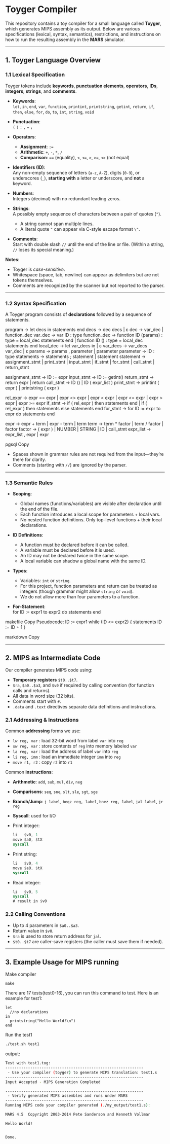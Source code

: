 # Toyger Compiler

This repository contains a toy compiler for a small language called **Toyger**, which generates MIPS assembly as its output. Below are various specifications (lexical, syntax, semantics), restrictions, and instructions on how to run the resulting assembly in the **MARS** simulator.

---

## 1. Toyger Language Overview

### 1.1 Lexical Specification

Toyger tokens include **keywords**, **punctuation elements**, **operators**, **IDs**, **integers**, **strings**, and **comments**.

- **Keywords**:  
  `let`, `in`, `end`, `var`, `function`, `printint`, `printstring`, `getint`, `return`, `if`, `then`, `else`, `for`, `do`, `to`, `int`, `string`, `void`

- **Punctuation**:  
  `(` `)` `:` `,` `=` `;`

- **Operators**:  
  - **Assignment**: `:=`  
  - **Arithmetic**: `+`, `-`, `*`, `/`  
  - **Comparison**: `==` (equality), `<`, `<=`, `>`, `>=`, `<>` (not equal)

- **Identifiers (ID)**:  
  Any non-empty sequence of letters (`a-z`, `A-Z`), digits (`0-9`), or underscores (`_`), **starting with** a letter or underscore, and **not** a keyword.

- **Numbers**:  
  Integers (decimal) with no redundant leading zeros.

- **Strings**:  
  A possibly empty sequence of characters between a pair of quotes (`"`).  
  - A string cannot span multiple lines.  
  - A literal quote `"` can appear via C-style escape format `\"`.

- **Comments**:  
  Start with double slash `//` until the end of the line or file. (Within a string, `//` loses its special meaning.)

**Notes**:

- Toyger is *case-sensitive*.
- Whitespace (space, tab, newline) can appear as delimiters but are not tokens themselves.
- Comments are recognized by the scanner but not reported to the parser.

---

### 1.2 Syntax Specification

A Toyger program consists of **declarations** followed by a sequence of statements.

program -> let decs in statements end
decs -> dec decs | ε
dec -> var_dec | function_dec
var_dec -> var ID : type
function_dec -> function ID (params) : type = local_dec statements end
| function ID () : type = local_dec statements end
local_dec -> let var_decs in | ε
var_decs -> var_decs var_dec | ε
params -> params , parameter | parameter
parameter -> ID : type
statements -> statements ; statement | statement
statement -> assignment_stmt | print_stmt | input_stmt
| if_stmt | for_stmt | call_stmt | return_stmt

assignment_stmt -> ID := expr
input_stmt -> ID := getint()
return_stmt -> return expr | return
call_stmt -> ID () | ID ( expr_list )
print_stmt -> printint ( expr ) | printstring ( expr )

rel_expr -> expr == expr | expr <> expr | expr < expr | expr <= expr
| expr > expr | expr >= expr
if_stmt -> if ( rel_expr ) then statements end
| if ( rel_expr ) then statements else statements end
for_stmt -> for ID := expr to expr do statements end

expr -> expr + term | expr - term | term
term -> term * factor | term / factor | factor
factor -> ( expr ) | NUMBER | STRING | ID | call_stmt
expr_list -> expr_list , expr | expr

pgsql
Copy

- Spaces shown in grammar rules are not required from the input—they’re there for clarity.
- Comments (starting with `//`) are ignored by the parser.

---

### 1.3 Semantic Rules

- **Scoping**:  
  - Global names (functions/variables) are visible after declaration until the end of the file.  
  - Each function introduces a local scope for parameters + local vars.  
  - No nested function definitions. Only top-level functions + their local declarations.

- **ID Definitions**:
  - A function must be declared before it can be called.
  - A variable must be declared before it is used.
  - An ID may not be declared twice in the same scope.
  - A local variable can shadow a global name with the same ID.

- **Types**:
  - Variables: `int` or `string`.
  - For this project, function parameters and return can be treated as integers (though grammar might allow `string` or `void`).
  - We do not allow more than four parameters to a function.

- **For-Statement**:  
  for ID := expr1 to expr2 do statements end

makefile
Copy
Pseudocode:
ID := expr1
while (ID <= expr2) {
statements
ID := ID + 1
}

markdown
Copy

---

## 2. MIPS as Intermediate Code

Our compiler generates MIPS code using:

- **Temporary registers** `$t0..$t7`.  
- `$ra`, `$a0..$a3`, and `$v0` if required by calling convention (for function calls and returns).
- All data in word size (32 bits).
- Comments start with `#`.
- `.data` and `.text` directives separate data definitions and instructions.

### 2.1 Addressing & Instructions

Common **addressing** forms we use:

- `lw reg, var` : load 32-bit word from label `var` into `reg`
- `sw reg, var` : store contents of `reg` into memory labeled `var`
- `la reg, var` : load the address of label `var` into `reg`
- `li reg, imm` : load an immediate integer `imm` into `reg`
- `move r1, r2` : copy `r2` into `r1`

Common **instructions**:

- **Arithmetic**: `add`, `sub`, `mul`, `div`, `neg`

- **Comparisons**: `seq`, `sne`, `slt`, `sle`, `sgt`, `sge`

- **Branch/Jump**: `j label`, `beqz reg, label`, `bnez reg, label`, `jal label`, `jr reg`

- **Syscall**: used for I/O

- Print integer:

  ```asm
  li   $v0, 1
  move $a0, $tX
  syscall
  ```

- Print string:

  ```asm
  li   $v0, 4
  move $a0, $tX
  syscall
  ```

- Read integer:

  ```asm
  li   $v0, 5
  syscall
  # result in $v0
  ```

### 2.2 Calling Conventions

- Up to 4 parameters in `$a0..$a3`.
- Return value in `$v0`.
- `$ra` is used to store return address for `jal`.
- `$t0..$t7` are caller-save registers (the caller must save them if needed).

---

## 3. Example Usage for MIPS running

Make compiler

```
make
```

There are 17 tests(test0-16), you can run this command to test. Here is an example for test1:

```
let
  //no declarations
in
  printstring("Hello World!\n")
end
```

Run the test1

 ```bash
./test.sh test1
 ```

output:

```sh
Test with test1.tog:
-------------------------------------------------------------
 - Use your compiler (toyger) to generate MIPS translation: test1.s
-------------------------------------------------------------
Input Accepted - MIPS Generation Completed

-------------------------------------------------------------
 - Verify generated MIPS assembles and runs under MARS
-------------------------------------------------------------
Running MIPS code your compiler generated (./my_output/test1.s):

MARS 4.5  Copyright 2003-2014 Pete Sanderson and Kenneth Vollmar

Hello World!


Done.
```